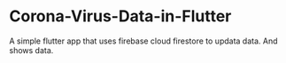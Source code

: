 # Corona-Virus-Data-in-Flutter
A simple flutter app that uses firebase cloud firestore to updata data. And shows data.
